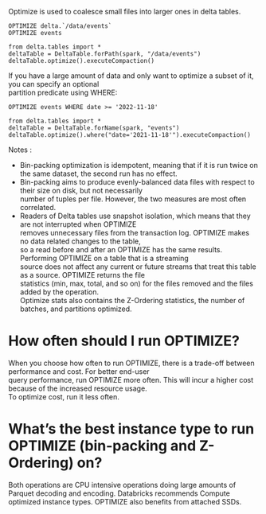 Optimize is used to coalesce small files into larger ones in delta tables.
```
OPTIMIZE delta.`/data/events`
OPTIMIZE events

from delta.tables import *
deltaTable = DeltaTable.forPath(spark, "/data/events")
deltaTable.optimize().executeCompaction()
```
If you have a large amount of data and only want to optimize a subset of it, you can specify an optional  
partition predicate using WHERE:
```
OPTIMIZE events WHERE date >= '2022-11-18'

from delta.tables import *
deltaTable = DeltaTable.forName(spark, "events")
deltaTable.optimize().where("date='2021-11-18'").executeCompaction()
```
Notes :
- Bin-packing optimization is idempotent, meaning that if it is run twice on the same dataset, the second run has no effect.
- Bin-packing aims to produce evenly-balanced data files with respect to their size on disk, but not necessarily  
  number of tuples per file. However, the two measures are most often correlated.
- Readers of Delta tables use snapshot isolation, which means that they are not interrupted when OPTIMIZE  
  removes unnecessary files from the transaction log. OPTIMIZE makes no data related changes to the table,  
  so a read before and after an OPTIMIZE has the same results. Performing OPTIMIZE on a table that is a streaming  
  source does not affect any current or future streams that treat this table as a source. OPTIMIZE returns the file  
  statistics (min, max, total, and so on) for the files removed and the files added by the operation.  
  Optimize stats also contains the Z-Ordering statistics, the number of batches, and partitions optimized.

# How often should I run OPTIMIZE?
When you choose how often to run OPTIMIZE, there is a trade-off between performance and cost. For better end-user  
query performance, run OPTIMIZE more often. This will incur a higher cost because of the increased resource usage.  
To optimize cost, run it less often.

# What’s the best instance type to run OPTIMIZE (bin-packing and Z-Ordering) on?
Both operations are CPU intensive operations doing large amounts of Parquet decoding and encoding.
Databricks recommends Compute optimized instance types. OPTIMIZE also benefits from attached SSDs.